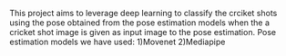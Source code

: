 This project aims to leverage deep learning to classify the crciket shots  using the pose obtained from the pose estimation models when the a cricket shot image is given as input image to the pose estimation.
Pose estimation models we have used:
1)Movenet
2)Mediapipe
